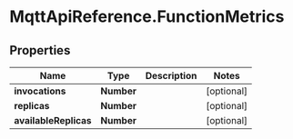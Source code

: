 # MqttApiReference.FunctionMetrics

## Properties

Name | Type | Description | Notes
------------ | ------------- | ------------- | -------------
**invocations** | **Number** |  | [optional] 
**replicas** | **Number** |  | [optional] 
**availableReplicas** | **Number** |  | [optional] 


